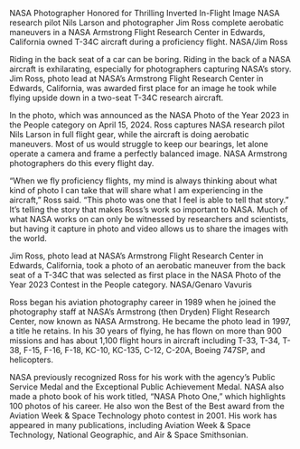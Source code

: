 NASA Photographer Honored for Thrilling Inverted In-Flight Image 
 NASA research pilot Nils Larson and photographer Jim Ross complete aerobatic maneuvers in a NASA Armstrong Flight Research Center in Edwards, California owned T-34C aircraft during a proficiency flight. NASA/Jim Ross

Riding in the back seat of a car can be boring. Riding in the back of a NASA aircraft is exhilarating, especially for photographers capturing NASA’s story. Jim Ross, photo lead at NASA’s Armstrong Flight Research Center in Edwards, California, was awarded first place for an image he took while flying upside down in a two-seat T-34C research aircraft.

In the photo, which was announced as the NASA Photo of the Year 2023 in the People category on April 15, 2024. Ross captures NASA research pilot Nils Larson in full flight gear, while the aircraft is doing aerobatic maneuvers. Most of us would struggle to keep our bearings, let alone operate a camera and frame a perfectly balanced image. NASA Armstrong photographers do this every flight day.

“When we fly proficiency flights, my mind is always thinking about what kind of photo I can take that will share what I am experiencing in the aircraft,” Ross said. “This photo was one that I feel is able to tell that story.” It’s telling the story that makes Ross’s work so important to NASA. Much of what NASA works on can only be witnessed by researchers and scientists, but having it capture in photo and video allows us to share the images with the world.

Jim Ross, photo lead at NASA’s Armstrong Flight Research Center in Edwards, California, took a photo of an aerobatic maneuver from the back seat of a T-34C that was selected as first place in the NASA Photo of the Year 2023 Contest in the People category. NASA/Genaro Vavuris

Ross began his aviation photography career in 1989 when he joined the photography staff at NASA’s Armstrong (then Dryden) Flight Research Center, now known as NASA Armstrong. He became the photo lead in 1997, a title he retains. In his 30 years of flying, he has flown on more than 900 missions and has about 1,100 flight hours in aircraft including T-33, T-34, T-38, F-15, F-16, F-18, KC-10, KC-135, C-12, C-20A, Boeing 747SP, and helicopters.

NASA previously recognized Ross for his work with the agency’s Public Service Medal and the Exceptional Public Achievement Medal. NASA also made a photo book of his work titled, “NASA Photo One,” which highlights 100 photos of his career. He also won the Best of the Best award from the Aviation Week & Space Technology photo contest in 2001. His work has appeared in many publications, including Aviation Week & Space Technology, National Geographic, and Air & Space Smithsonian.